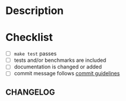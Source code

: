 <!--
Thank you for your pull request. Please provide a description above and review
the requirements below.

Bug fixes and new features should include tests and possibly benchmarks.

Contributors guide: ./CONTRIBUTING.md
-->

<!-- _Please make sure to review and check all of these items:_ -->

# Description

<!-- Please provide a description of the change here. -->

<!-- Remove items that do not apply. For completed items, change [ ] to [x]. -->

# Checklist

- [ ] `make test` passes
- [ ] tests and/or benchmarks are included
- [ ] documentation is changed or added
- [ ] commit message follows [commit guidelines](./doc/guides/commit-message.md#commit-message-guidelines)

## CHANGELOG

<!-- Please provide a brief description of changes here. -->
<!-- - [FIX] Fix a bug -->

<!-- _NOTE: these things are not required to open a PR and can be done afterwards / while the PR is open._ -->
